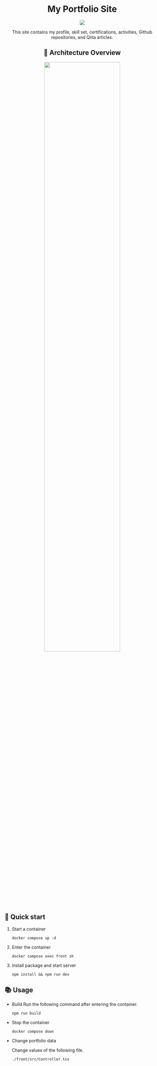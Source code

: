 <div align="center">
    <h1>My Portfolio Site</h1>  
    <p align="center">
      <a href="https://skillicons.dev">
        <img src="https://skillicons.dev/icons?i=typescript,tailwind,docker,vite,githubactions" />
      </a>
    </p>
    <p>This site contains my profile, skill set, certifications, activities, Github repositories, and Qiita articles.</p>

## 👾 Architecture Overview
<div align="center" width="100%"><img width="70%" src="https://github.com/ayakakawabe/portfolio/assets/103473179/e6096742-6253-4bb9-8127-ad75d5ead6d1" /></div>
</div>

## 🚀 Quick start
1. Start a container
    ```
    docker compose up -d
    ```
2. Enter the container
    ```
    docker compose exec front sh
    ```
3. Install package and start server
    ```
    npm install && npm run dev
    ```

## 📚 Usage
* Build
    Run the following command after entering the container.
    ```
    npm run build
    ```
* Stop the container
    ```
    docker compose down
    ```
* Change portfolio data
  
  Change values of the following file.
  ```
  ./front/src/Controller.tsx
  ``` 
